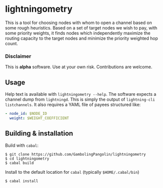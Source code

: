 # lightningometry

This is a tool for choosing nodes with whom to open a channel based on some
rough heuristics.  Based on a set of target nodes we wish to pay, with some
priority weights, it finds nodes which independently maximize the routing
capacity to the target nodes and minimize the priority weighted hop count. 

### Disclaimer

This is **alpha** software.  Use at your own risk.  Contributions are welcome.

## Usage

Help text is available with `lightningometry --help`.  The software expects a
channel dump from `lightningd`.  This is simply the output of `lightning-cli
listchannels`.  It also requires a YAML file of payees structured like:

``` yaml
- node_id: $NODE_ID
  weight: $WEIGHT_COEFFICIENT
```


## Building & installation

Build with `cabal`:

``` shell
$ git clone https://github.com/GambolingPangolin/lightningometry
$ cd lightningometry
$ cabal build
```

Install to the default location for `cabal` (typically `$HOME/.cabal/bin`)

``` shell
$ cabal install 
```
